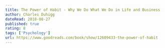 ```yaml
---
title: The Power of Habit - Why We Do What We Do in Life and Business
author: Charles Duhigg 
dateRead: 2018-08-27
published: true
rating: 8
tags: ['Psychology']
url: https://www.goodreads.com/book/show/12609433-the-power-of-habit
---
```

